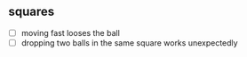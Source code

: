 ## squares
- [ ] moving fast looses the ball
- [ ] dropping two balls in the same square works unexpectedly
